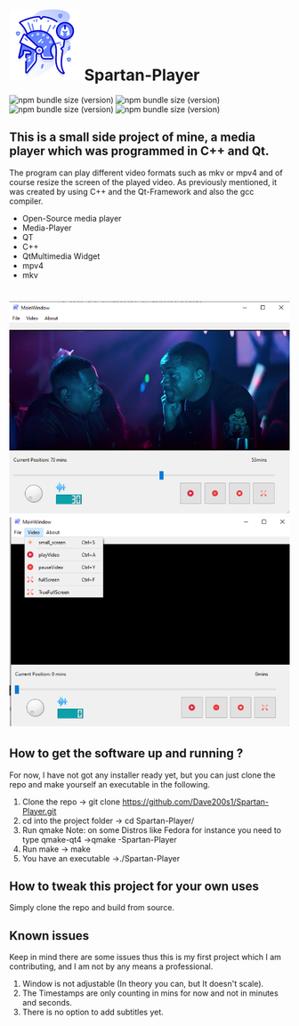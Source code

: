 # ![Alt text](128_helmet.png "Optional title") Spartan-Player 

![npm bundle size (version)](https://img.shields.io/badge/version-0.0.1-green) ![npm bundle size (version)](https://img.shields.io/badge/qt-v6.2.4-green) ![npm bundle size (version)](https://img.shields.io/badge/language-c%2B%2B17-green) ![npm bundle size (version)](https://img.shields.io/badge/compiler-gcc-blue) 

## This is a small side project of mine, a media player which was programmed in C++ and Qt.

The program can play different video formats such as mkv or mpv4 and of course resize the screen of the played video. As previously mentioned, it was created by using C++ and the Qt-Framework and also the gcc compiler. 

* Open-Source media player
* Media-Player
* QT
* C++
* QtMultimedia Widget
* mpv4
* mkv

# ![Alt text](SpartanPlayerShowCaseTwo.png "Optional title")  ![Alt text](SpartanPlayerShowCaseOne.png "Optional title")

## How to get the software up and running ?

For now, I have not got any installer ready yet, but you can just clone the repo and make yourself an executable in the following.

1. Clone the repo 
-> git clone https://github.com/Dave200s1/Spartan-Player.git
2. cd into the project folder
-> cd Spartan-Player/
3. Run qmake Note: on some Distros like Fedora for instance you need to type qmake-qt4
->qmake -Spartan-Player
4. Run make
-> make
5. You have an executable
->./Spartan-Player

## How to tweak this project for your own uses

Simply clone the repo and build from source.

## Known issues

Keep in mind there are some issues thus this is my first project which I am contributing, and I am not by any means a professional.

1. Window is not adjustable (In theory you can, but It doesn't scale).
2. The Timestamps are only counting in mins for now and not in minutes and seconds.
3. There is no option to add subtitles yet.



